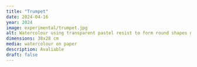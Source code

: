 ```yaml
---
title: "Trumpet"
date: 2024-04-16
year: 2024
image: experimental/trumpet.jpg
alt: Watercolour using transparent pastel resist to form round shapes giving the impression of looking up into a 5 cornered tent, or into the petals of a petunia.  
dimensions: 38x28 cm
media: watercolour on paper
description: Avaliable
draft: false
---
```


